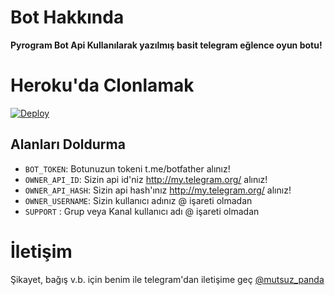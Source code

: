 


# Bot Hakkında
**Pyrogram Bot Api Kullanılarak yazılmış basit telegram eğlence oyun botu!**

# Heroku'da Clonlamak

[![Deploy](https://www.herokucdn.com/deploy/button.svg)](https://heroku.com/deploy?template=https://github.com/amahocam/Telagram-E-lence-Botu)

## Alanları Doldurma
* ``BOT_TOKEN``: Botunuzun tokeni t.me/botfather alınız!
* ``OWNER_API_ID``: Sizin api id'niz http://my.telegram.org/ alınız!
* ``OWNER_API_HASH``: Sizin api hash'ınız http://my.telegram.org/ alınız!
* ``OWNER_USERNAME``: Sizin kullanıcı adınız @ işareti olmadan
* ``SUPPORT`` : Grup veya Kanal kullanıcı adı @ işareti olmadan



# İletişim
Şikayet, bağış v.b. için benim ile telegram'dan iletişime geç [@mutsuz_panda](https://t.me/mutsuz_panda)


